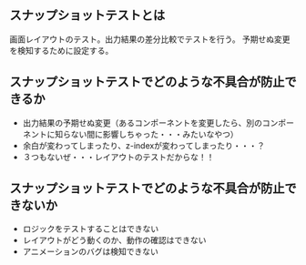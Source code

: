 ## スナップショットテストとは
画面レイアウトのテスト。出力結果の差分比較でテストを行う。
予期せぬ変更を検知するために設定する。

## スナップショットテストでどのような不具合が防止できるか
- 出力結果の予期せぬ変更（あるコンポーネントを変更したら、別のコンポーネントに知らない間に影響しちゃった・・・みたいなやつ）
- 余白が変わってしまったり、z-indexが変わってしまったり・・・？
- ３つもないぜ・・・レイアウトのテストだからな！！

## スナップショットテストでどのような不具合が防止できないか
- ロジックをテストすることはできない
- レイアウトがどう動くのか、動作の確認はできない
- アニメーションのバグは検知できない
